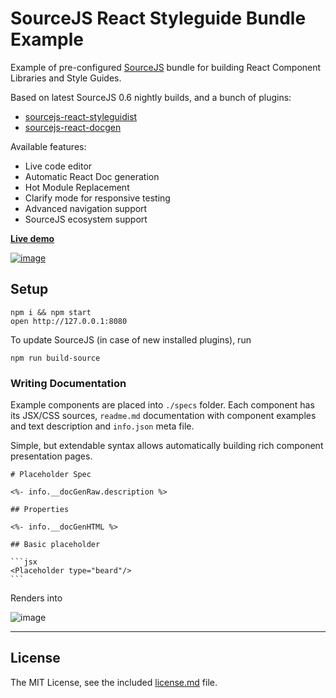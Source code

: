 # SourceJS React Styleguide Bundle Example

Example of pre-configured [SourceJS](http://sourcejs.com) bundle for building React Component Libraries and Style Guides.

Based on latest SourceJS 0.6 nightly builds, and a bunch of plugins:

* [sourcejs-react-styleguidist](http://github.com/sourcejs/sourcejs-react-styleguidist)
* [sourcejs-react-docgen](http://github.com/sourcejs/sourcejs-react-docgen)

Available features:

* Live code editor
* Automatic React Doc generation
* Hot Module Replacement
* Clarify mode for responsive testing
* Advanced navigation support
* SourceJS ecosystem support

[**Live demo**](https://sourcejs-react-bundle.herokuapp.com)

[![image](http://d.pr/i/1ij48+)](https://sourcejs-react-bundle.herokuapp.com/specs/button/)

## Setup

```
npm i && npm start
open http://127.0.0.1:8080
```

To update SourceJS (in case of new installed plugins), run

```
npm run build-source
```

### Writing Documentation

Example components are placed into `./specs` folder. Each component has its JSX/CSS sources, `readme.md` documentation with component examples and text description and `info.json` meta file.

Simple, but extendable syntax allows automatically building rich component presentation pages.

    # Placeholder Spec

    <%- info.__docGenRaw.description %>

    ## Properties

    <%- info.__docGenHTML %>

    ## Basic placeholder

    ```jsx
    <Placeholder type="beard"/>
    ```

Renders into

![image](http://d.pr/i/18Y12+)

---

## License

The MIT License, see the included [license.md](license.md) file.